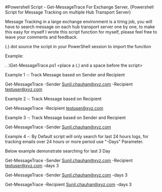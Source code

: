 #Powershell Script - Get-MessageTrace For Exchange Server, {Powershell Script for Message Tracking on multiple Hub Transport Server}

Message Tracking in a large exchange environment is a tiring job, you will have to search message on each hub transport server one by one, to make this easy for myself I wrote this script function for myself, please feel free to leave your comments and feedback. 

(.) dot source the script in your PowerShell session to import the function

Example:

. .\Get-MessageTrace.ps1 <place a (.) and a space before the script> 

Example 1 -: Track Message based on Sender and Recipient

Get-MessageTrace -Sender Sunil.chauhan@xyz.com -Recipient testuser@xyz.com

Example 2 -: Track Message based on Recipient 

Get-MessageTrace -Recipient testuser@xyz.com

Example 3 -: Track Message based on Sender and Recipient

Get-MessageTrace -Sender Sunil.chauhan@xyz.com

Example 4 -: By Default script will only search for last 24 hours logs, for tracking emails over 24 hours or more period use "-Days" Parameter. 

Below example demonstrate searching for last 3 Day

Get-MessageTrace -Sender Sunil.chauhan@xyz.com -Recipient testuser@xyz.com -days 3

Get-MessageTrace -Sender Sunil.chauhan@xyz.com -days 3

Get-MessageTrace -Recipient Sunil.chauhan@xyz.com -days 3
